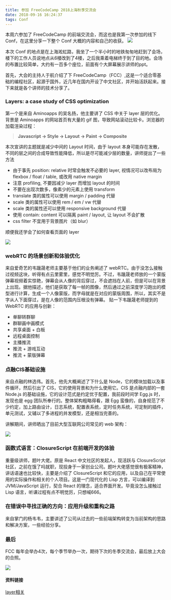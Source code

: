 ```yaml
---
title: 参加 FreeCodeCamp 2018上海秋季交流会
date: 2018-09-16 16:24:37
tags: Conf
---
```

本周六参加了 FreeCodeCamp 的前端交流会，而这也是我第一次参加的线下 Conf，在这里分享一下整个 Conf 大概的内容和自己的收获。
![](https://i.loli.net/2018/11/20/5bf3a7a4673ba.png)

<!--more-->
本次 Conf 的地点是在上海淞虹路，我坐了一个半小时的地铁匆匆地赶到了会场，楼下的工作人员说地点从6楼改到了4楼，之后我乘着电梯终于到了目的地。会场的布置比较简单，大约有一百多个座位，前面有个大屏幕展示讲师的ppt。

首先，大会的主持人于航介绍了下 FreeCodeCamp（FCC）,这是一个适合零基础的编程社区，起源于国外，近几年在国内开设了中文社区，并开始活跃起来。接下来就是各个讲师的技术分享了。

### Layers: a case study of CSS optimization
第一个是来自 Aminoapps 的吴名扬，他主要讲了 CSS 中关于 layer 层的优化。背景是 Aminoapps 的网站首页有大量的 gif 图，导致网站滚动比较卡。浏览器的加载渲染过程：
> **Javascript -> Style -> Layout -> Paint -> Composite**

本次宣讲的主题就是减少中间的 Layout 时间，由于 layout 本身可能存在发散，不同的层之间的合成导致性能降低，所以是尽可能减少层的数量，讲师提出了一些方法
- 由于事先 position: relative 时常会触发不必要的 layer, 视情况可以改布局为 flexbox / float / table, 或改用 native margin
- 注意 profiling, 不要因减少 layer 而增加 layout 的时间
- 不要在出现次数多，像素少的元素上使用 transform
- translate 类的属性可以使用 margin / padding 代替
- scale 类的属性可以使用 rem / em / vw 代替
- scale 类的属性还可以使用 responsive background 代替
- 使用 contain: content 可以隔离 paint / layout, 让 layout 不会扩散
- css filter 不宜用于背景图片（如 blur）

顺便我还学会了如何查看页面的 layer

![](https://i.loli.net/2018/11/20/5bf3ac048c32c.png)

### webRTC 的场景创新和体验优化
来自爱奇艺的韦躐晟老师主要基于他们的业务阐述了 webRTC。由于没怎么接触过视频这块，听得有点云里雾里，感觉不明觉厉。不过，韦躐晟老师放的一个蒙版弹幕视频着实惊艳，弹幕会从人像的背后穿过，不会遮挡在人前，但是可以在背景上出现。据他描述，他们是获取了每一帧的图像，然后通过之前深度学习跑出的模型进行计算，生成一个人像蒙版，而字母就是在对应的蒙版周围，所以，其实不是字从人下面穿过，是在人像的范围内压根没有弹幕。
贴一下韦躐晟老师提到的 WebRTC 的应用与创新：
- 单聊转群聊
- 群聊画中画模式
- 共享桌面 + 白板
- 远程桌面控制
- 主播推流
- 推流 + 游戏互动
- 推流 + 蒙版弹幕

### 点融CIS基础设施
来自点融的林选伟。首先，他先大概阐述了下什么是 Node，它的模块加载以及事件循环，然后引出了 CIS，它的使用背景和为什么使用它。CIS 是点融内部的一套 Node.js 的基础设施，它的设计范式是约定优于配置，我前段时间学 Egg.js 时，发现也是 egg 团队所奉行的。整体架构粗略得看，跟 Egg 蛮像的，自身规范了不少约定，加上路由设计，日志系统，配置表系统，定时任务系统，可定制的插件，单元测试，又辅以了多进程的并发模型，还是相当完善的。

讲解期间，讲师晒出了目前大型互联网公司常见的 web 架构：

![](https://i.loli.net/2018/11/20/5bf3a7aebbaff.png)

### 函数式语言：ClosureScript 在前端开发的体验
重量级讲师，题叶大佬。原是 React 中文社区的发起人，现活跃与 ClosureScript 社区，之前在饿了吗就职，现投身于一家创业公司。题叶大佬感觉很有极客精神，讲话语速也比较快，主要是介绍了 ClosureScript 和它的应用，以及自己在平常使用的实际操作和相关的个人项目。这是一门现代化的 Lisp 方言，可以编译到 JVM/JavaScript 运行，契合 React 的理念，适合界面开发。毕竟没怎么接触过 Lisp 语言，听课过程有点不明觉厉，只想喊666。

### 在错误中寻找正确的方向：应用升级和重构之路
来自掌门的杨韦韦，主要讲述了公司从过去的一些前端架构转变为当前架构的思路和解决方案，一些经验分享。

### 最后
FCC 每年会举办4次，每个季节举办一次，期待下次的冬季交流会，最后放上大会的合照。

![](https://i.loli.net/2018/11/20/5bf3a7b4a54b6.jpeg)

#### 资料链接
[layer相关](https://m.aliyun.com/yunqi/articles/622301?utm_content=m_1000011680)